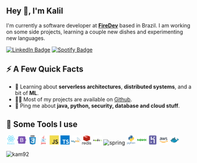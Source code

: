 <h2>Hey 👋, I'm Kalil</h2>
<p>I'm currently a software developer at <strong><a href="https://firedev.com.br/">FireDev</a></strong> based in Brazil. I am working on some side projects, learning a couple new dishes and experimenting new languages.</p>
<p> <a href="https://www.linkedin.com/in/kalil-el-ammar-camera-a083b51ba/"><img src="https://img.shields.io/badge/-@kalil-0077B5?style=flat-square&amp;labelColor=0077B5&amp;logo=LinkedIn&amp;link=https://www.linkedin.com/in/kalil-el-ammar-camera-a083b51ba/" alt="LinkedIn Badge"></a>  <a href="https://open.spotify.com/user/kalil92?si=c6e2fc57482f4fd1"><img src="https://img.shields.io/badge/-@kalil92-1ED760?style=flat-square&amp;labelColor=fff&amp;logo=Spotify&amp;link=https://open.spotify.com/user/kalil92?si=c6e2fc57482f4fd1" alt="Spotify Badge"></a></p>


<h2>⚡️ A Few Quick Facts</h2>
<ul>
<li>🧐 Learning about <strong>serverless architectures</strong>, <strong>distributed systems</strong>, and a bit of <strong>ML</strong>.</li>
<li>👨‍💻 Most of my projects are available on <a href="https://github.com/kam92">Github</a>.</li>
<li>💬 Ping me about <strong>java, python, security, database and cloud stuff</strong>.</li>
</ul>

<h2>🚀 Some Tools I use</h2>
<p align="left">
<img src="https://raw.githubusercontent.com/devicons/devicon/master/icons/react/react-original-wordmark.svg" alt="react" width="25" height="25" />
<img src="https://raw.githubusercontent.com/devicons/devicon/master/icons/bootstrap/bootstrap-plain.svg" alt="bootstrap" width="25" height="25" />
<img src="https://raw.githubusercontent.com/devicons/devicon/master/icons/css3/css3-original-wordmark.svg" alt="css3" width="25" height="25" />
<img src="https://raw.githubusercontent.com/devicons/devicon/master/icons/java/java-original-wordmark.svg" alt="java" width="25" height="25" />
<img src="https://raw.githubusercontent.com/devicons/devicon/master/icons/javascript/javascript-original.svg" alt="javascript" width="25" height="25" />
<img src="https://raw.githubusercontent.com/devicons/devicon/master/icons/typescript/typescript-original.svg" alt="typescript" width="25" height="25" />
<img src="https://raw.githubusercontent.com/devicons/devicon/master/icons/mysql/mysql-original-wordmark.svg" alt="mysql" width="25" height="25" />
<img src="https://raw.githubusercontent.com/devicons/devicon/master/icons/redis/redis-original-wordmark.svg" alt="redis" width="25" height="25" />
<img src="https://raw.githubusercontent.com/devicons/devicon/master/icons/nodejs/nodejs-original-wordmark.svg" alt="nodejs" width="25" height="25" />
<img src="https://www.vectorlogo.zone/logos/springio/springio-icon.svg" alt="spring" width="25" height="25" />
<img src="https://raw.githubusercontent.com/devicons/devicon/master/icons/python/python-original-wordmark.svg" alt="python" width="25" height="25" />
<img src="https://raw.githubusercontent.com/devicons/devicon/master/icons/nginx/nginx-original.svg" alt="nginx" width="25" height="25" />
<img src="https://raw.githubusercontent.com/devicons/devicon/master/icons/heroku/heroku-plain.svg" alt="heroku" width="25" height="25" />
<img src="https://raw.githubusercontent.com/github/explore/80688e429a7d4ef2fca1e82350fe8e3517d3494d/topics/aws/aws.png" alt="aws" width="25" height="25" />
<img src="https://raw.githubusercontent.com/devicons/devicon/master/icons/docker/docker-original.svg" alt="Docker" width="25" height="25" />

</p>
<img src="https://github-readme-stats.vercel.app/api?username=kam92&show_icons=true&count_private=true" alt="kam92" />
